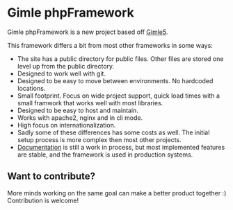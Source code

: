 Gimle phpFramework
==================

Gimle phpFramework is a new project based off [Gimle5](https://github.com/Gimle/Gimle5).

This framework differs a bit from most other frameworks in some ways:

* The site has a public directory for public files. Other files are stored one level up from the public directory.
* Designed to work well with git.
* Designed to be easy to move between environments. No hardcoded locations.
* Small footprint. Focus on wide project support, quick load times with a small framwork that works well with most libraries.
* Designed to be easy to host and maintain.
* Works with apache2, nginx and in cli mode.
* High focus on internationalization.
* Sadly some of these differences has some costs as well. The initial setup process is more complex then most other projects.
* [Documentation](doc/readme.md) is still a work in process, but most implemented features are stable, and the framework is used in production systems.

Want to contribute?
-------------------
More minds working on the same goal can make a better product together :)
Contribution is welcome!
